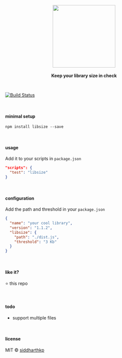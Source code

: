 <p align="center">
  <img src="https://raw.githubusercontent.com/siddharthkp/libsize/master/logo.png" height="200px"/>
  <br><br>
  <b>Keep your library size in check</b>
  <br>
</p>

&nbsp;

[![Build Status](https://travis-ci.org/siddharthkp/libsize.svg?branch=master)](https://travis-ci.org/siddharthkp/libsize)

&nbsp;

#### minimal setup
```
npm install libsize --save
```

&nbsp;

#### usage


Add it to your scripts in `package.json`

```json
"scripts": {
  "test": "libsize"
}
```

&nbsp;

#### configuration

Add the path and threshold in your `package.json`


```json
{
  "name": "your cool library",
  "version": "1.1.2",
  "libsize": {
    "path": "./dist.js",
    "threshold": "3 Kb"
  }
}
```

&nbsp;

#### like it?

:star: this repo

&nbsp;

#### todo

- support multiple files

&nbsp;

#### license

MIT © [siddharthkp](https://github.com/siddharthkp)
